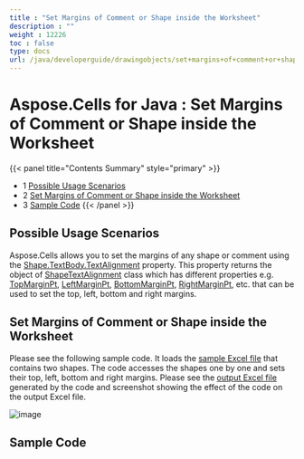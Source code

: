 ```yaml
---
title : "Set Margins of Comment or Shape inside the Worksheet" 
description : "" 
weight : 12226 
toc : false
type: docs
url: /java/developerguide/drawingobjects/set+margins+of+comment+or+shape+inside+the+worksheet/
---
```


# Aspose.Cells for Java : Set Margins of Comment or Shape inside the Worksheet


{{< panel title="Contents Summary" style="primary" >}}
*   1 [Possible Usage Scenarios](#possible-usage-scenarios)
*   2 [Set Margins of Comment or Shape inside the Worksheet](#set-margins-of-comment-or-shape-inside-the-worksheet)
*   3 [Sample Code](#sample-code)
{{< /panel >}}
 

## Possible Usage Scenarios

Aspose.Cells allows you to set the margins of any shape or comment using the [Shape.TextBody.TextAlignment](https://apireference.aspose.com/java/cells/com.aspose.cells/fontsettingcollection#TextAlignment) property. This property returns the object of [ShapeTextAlignment](https://apireference.aspose.com/java/cells/com.aspose.cells/ShapeTextAlignment) class which has different properties e.g. [TopMarginPt](https://apireference.aspose.com/java/cells/com.aspose.cells/shapetextalignment#TopMarginPt), [LeftMarginPt](https://apireference.aspose.com/java/cells/com.aspose.cells/shapetextalignment#LeftMarginPt), [BottomMarginPt](https://apireference.aspose.com/java/cells/com.aspose.cells/shapetextalignment#BottomMarginPt), [RightMarginPt](https://apireference.aspose.com/java/cells/com.aspose.cells/shapetextalignment#RightMarginPt), etc. that can be used to set the top, left, bottom and right margins.

## Set Margins of Comment or Shape inside the Worksheet

Please see the following sample code. It loads the [sample Excel file](https://docs2.aspose.com/cells/java/attachments/61542579/61767867.xlsx) that contains two shapes. The code accesses the shapes one by one and sets their top, left, bottom and right margins. Please see the [output Excel file](https://docs2.aspose.com/cells/java/attachments/61542579/61767866.xlsx) generated by the code and screenshot showing the effect of the code on the output Excel file.

![image](https://docs2.aspose.com/cells/java/attachments/61542579/61767868.png)

## Sample Code

